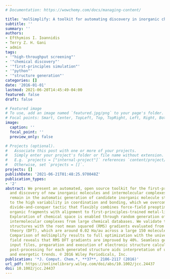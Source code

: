 ```yaml
---
# Documentation: https://wowchemy.com/docs/managing-content/

title: 'molSimplify: A toolkit for automating discovery in inorganic chemistry'
subtitle: ''
summary: ''
authors:
- Efthymios I. Ioannidis
- Terry Z. H. Gani
- admin
tags:
- '"high-throughput screening"'
- '"chemical discovery"'
- '"first-principles simulation"'
- '"python"'
- '"structure generation"'
categories: []
date: '2016-01-01'
lastmod: 2021-06-20T14:45:49-04:00
featured: false
draft: false

# Featured image
# To use, add an image named `featured.jpg/png` to your page's folder.
# Focal points: Smart, Center, TopLeft, Top, TopRight, Left, Right, BottomLeft, Bottom, BottomRight.
image:
  caption: ''
  focal_point: ''
  preview_only: false

# Projects (optional).
#   Associate this post with one or more of your projects.
#   Simply enter your project's folder or file name without extension.
#   E.g. `projects = ["internal-project"]` references `content/project/deep-learning/index.md`.
#   Otherwise, set `projects = []`.
projects: []
publishDate: '2021-06-21T01:48:25.970048Z'
publication_types:
- '2'
abstract: We present an automated, open source toolkit for the first-principles screening
  and discovery of new inorganic molecules and intermolecular complexes. Challenges
  remain in the automatic generation of candidate inorganic molecule structures due
  to the high variability in coordination and bonding, which we overcome through a
  divide-and-conquer tactic that flexibly combines force-field preoptimization of
  organic fragments with alignment to first-principles-trained metal-ligand distances.
  Exploration of chemical space is enabled through random generation of ligands and
  intermolecular complexes from large chemical databases. We validate the generated
  structures with the root mean squared (RMS) gradients evaluated from density functional
  theory (DFT), which are around 0.02 Ha/au across a large 150 molecule test set.
  Comparison of molSimplify results to full optimization with the universal force
  field reveals that RMS DFT gradients are improved by 40%. Seamless generation of
  input files, preparation and execution of electronic structure calculations, and
  post-processing for each generated structure aids interpretation of underlying chemical
  and energetic trends. © 2016 Wiley Periodicals, Inc.
publication: '*J. Comput. Chem.*, **37**, 2106-2117 (2016)'
url_pdf: https://onlinelibrary.wiley.com/doi/abs/10.1002/jcc.24437
doi: 10.1002/jcc.24437
---
```

